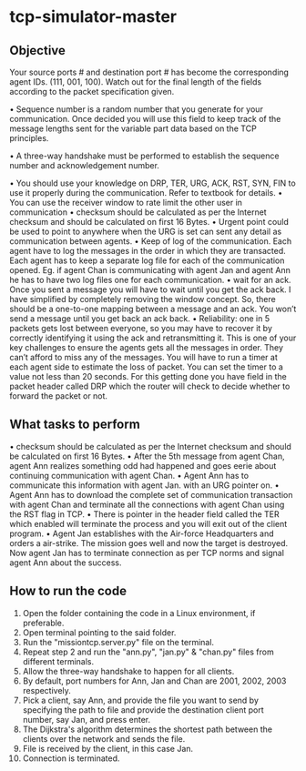 # tcp-simulator-master

Objective
---------
Your source ports # and destination port # has become the corresponding agent IDs. (111, 001, 100). Watch out for the final length of the fields according to the packet specification given. 

•	Sequence number is a random number that you generate for your communication. Once decided you will use this field to keep track of the message lengths sent for the variable part data based on the TCP principles. 

•	A three-way handshake must be performed to establish the sequence number and acknowledgement number. 

•	You should use your knowledge on DRP, TER, URG, ACK, RST, SYN, FIN to use it properly during the communication. Refer to textbook for details. 
•	You can use the receiver window to rate limit the other user in communication 
•	checksum should be calculated as per the Internet checksum and should be calculated on first 16 Bytes. 
•	Urgent point could be used to point to anywhere when the URG is set can sent any detail as communication between agents. 
•	Keep of log of the communication. Each agent have to log the messages in the order in which they are transacted. Each agent has to keep a separate log file for each of the communication opened. Eg. if agent Chan is communicating with agent Jan and agent Ann he has to have two log files one for each communication. 
•	wait for an ack. Once you sent a message you will have to wait until you get the ack back. I have simplified by completely removing the window concept. So, there should be a one-to-one mapping between a message and an ack. You won’t send a message until you get back an ack back. 
•	Reliability: one in 5 packets gets lost between everyone, so you may have to recover it by correctly identifying it using the ack and retransmitting it. This is one of your key challenges to ensure the agents gets all the messages in order. They can’t afford to miss any of the messages. You will have to run a timer at each agent side to estimate the loss of packet. You can set the timer to a value not less than 20 seconds. For this getting done you have field in the packet header called DRP which the router will check to decide whether to forward the packet or not. 


What tasks to perform
---------------------
• checksum should be calculated as per the Internet checksum and should be calculated on first 16 Bytes.
• After the 5th message from agent Chan, agent Ann realizes something odd had happened and goes eerie about continuing communication with agent Chan.
• Agent Ann has to communicate this information with agent Jan. with an URG pointer on.
• Agent Ann has to download the complete set of communication transaction with agent Chan and terminate all the connections with agent Chan using the RST flag in TCP.
• There is pointer in the header field called the TER which enabled will terminate the process and you will exit out of the client program.
• Agent Jan establishes with the Air-force Headquarters and orders a air-strike. The mission goes well and now the target is destroyed. Now agent Jan has to terminate connection as per TCP norms and signal agent Ann about the success.


How to run the code
--------------------

1.	Open the folder containing the code in a Linux environment, if preferable.
2.	Open terminal pointing to the said folder. 
3.	Run the "missiontcp.server.py" file on the terminal.
4.	Repeat step 2 and run the "ann.py", "jan.py" & "chan.py" files from different terminals.
5.	Allow the three-way handshake to happen for all clients.
6.	By default, port numbers for Ann, Jan and Chan are 2001, 2002, 2003 respectively.
7.	Pick a client, say Ann, and provide the file you want to send by specifying the path to file and provide the destination client port number, say Jan, and press enter.
8.	The Dijkstra's algorithm determines the shortest path between the clients over the network and sends the file.
9.	File is received by the client, in this case Jan.
10.	Connection is terminated.



